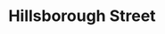 ---
categories:
- '1960'
events:
- audio_id: null
  building: Hillsborough Street
  categories: hillsborough-street
  description: Baxley's on Hillsborough Street became the first restaurant near NC
    State to serve African-Americans.
  event_decade: '1960'
  event_id: '85'
  excerpt: Baxley's on Hillsborough Street became the first restaurant near NC State
    to serve African-Americans.
  iiif_crop: null
  image id (orig): mc00336_HillsboroughStreet-Feb2009
  image_caption: null
  image_id: mc00336_HillsboroughStreet-Feb2009
  image_type: null
  redirect_from: /events/15/index.html
  start_date: 01/01/1966
  title: Integration on Hillsborough Street
  year: '1966'
- audio_id: null
  building: Hillsborough Street
  categories: hillsborough-street
  description: Student Government passed a resolution calling for racial integration
    of public facilities in Raleigh. This is followed by a similar resolution from
    the Faculty Senate. Student Government formed the Human Relations Committee to
    write letters to area merchants.
  event_decade: '1960'
  event_id: '86'
  excerpt: Student Government passed a resolution calling for racial integration of
    public facilities in Raleigh. This is followed by a similar resolution from the
    Faculty Senate. Student Government formed the Human Relations Committee to write
    letters to area merchants.
  iiif_crop: null
  image id (orig): mc00336_HillsboroughStreet-Feb2009
  image_caption: null
  image_id: mc00336_HillsboroughStreet-Feb2009
  image_type: null
  redirect_from: /events/14/index.html
  start_date: 01/01/1963
  title: Students and Faculty Call for Raleigh Integration
  year: '1963'
lat: '35.787773'
layout: post
lng: '-78.668037'
order: 32
permalink: places/hillsborough-street/
place: hillsborough-street
title: Hillsborough Street

---